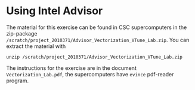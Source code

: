 <!--
SPDX-FileCopyrightText: 2021 CSC - IT Center for Science Ltd. <www.csc.fi>

SPDX-License-Identifier: CC-BY-4.0
-->

# Using Intel Advisor

The material for this exercise can be found in CSC supercomputers in
the zip-package `/scratch/project_2010371/Advisor_Vectorization_VTune_Lab.zip`. You
can extract the material with
```
unzip /scratch/project_2010371/Advisor_Vectorization_VTune_Lab.zip
```

The instructions for the exercise are in the document `Vectorization_Lab.pdf`,
the supercomputers have `evince` pdf-reader program.
